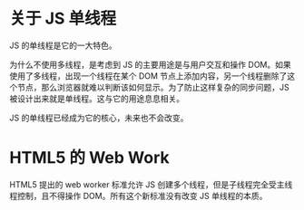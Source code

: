 # 关于 JS 单线程

JS 的单线程是它的一大特色。

为什么不使用多线程，是考虑到 JS 的主要用途是与用户交互和操作 DOM。如果使用了多线程，出现一个线程在某个 DOM 节点上添加内容，另一个线程删除了这个节点，那么浏览器就难以判断该如何显示。为了防止这样复杂的同步问题，JS 被设计出来就是单线程。这与它的用途息息相关。

JS 的单线程已经成为它的核心，未来也不会改变。

# HTML5 的 Web Work

HTML5 提出的 web worker 标准允许 JS 创建多个线程，但是子线程完全受主线程控制，且不得操作 DOM。所有这个新标准没有改变 JS 单线程的本质。
